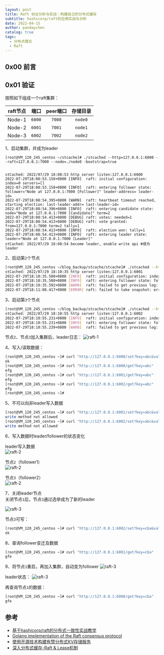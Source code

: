 ```yaml
---
layout: post
title: Raft 协议分析与实战：构建自己的分布式缓存
subtitle: hashicorp/raft的应用实战与分析
date: 2022-04-15
author: pandaychen
catalog: true
tags:
  - 分布式理论
  - Raft
---
```


##  0x00 前言

##  0x01  验证
按照如下组成一个raft集群：

| raft节点 | 端口 | peer端口 | 存储目录 |
| :-----:| :----: | :----: | :----: |
| Node-1 | `6000` | `7000` | `node0` |
| Node-2 | `6001` | `7001` | `node1` |
| Node-3| `6002` | `7002` | `node2` |

1、启动集群，并成为leader<br>
```text
[root@VM_120_245_centos ~/stcache]# ./stcached --http=127.0.0.1:6000 --raft=127.0.0.1:7000 --node=./node0 -bootstrap=true


stCached: 2022/07/29 18:08:53 http server listen:127.0.0.1:6000
2022-07-29T18:08:53.158+0800 [INFO]  raft: initial configuration: index=0 servers=[]
2022-07-29T18:08:53.158+0800 [INFO]  raft: entering follower state: follower="Node at 127.0.0.1:7000 [Follower]" leader-address= leader-id=
2022-07-29T18:08:54.395+0800 [WARN]  raft: heartbeat timeout reached, starting election: last-leader-addr= last-leader-id=
2022-07-29T18:08:54.396+0800 [INFO]  raft: entering candidate state: node="Node at 127.0.0.1:7000 [Candidate]" term=2
2022-07-29T18:08:54.413+0800 [DEBUG] raft: votes: needed=1
2022-07-29T18:08:54.413+0800 [DEBUG] raft: vote granted: from=127.0.0.1:7000 term=2 tally=1
2022-07-29T18:08:54.413+0800 [INFO]  raft: election won: tally=1
2022-07-29T18:08:54.413+0800 [INFO]  raft: entering leader state: leader="Node at 127.0.0.1:7000 [Leader]"
stCached: 2022/07/29 18:08:54 become leader, enable write api #成为leader
```

2、启动第`2`个节点<br>
```bash
[root@VM_120_245_centos ~/blog_backup/stcache/stcache]# ./stcached --http=127.0.0.1:6001 --raft=127.0.0.1:7001 --node=./node1 --join=127.0.0.1:6000
stCached: 2022/07/29 18:10:35 http server listen:127.0.0.1:6001
2022-07-29T18:10:35.580+0800 [INFO]  raft: initial configuration: index=0 servers=[]
2022-07-29T18:10:35.580+0800 [INFO]  raft: entering follower state: follower="Node at 127.0.0.1:7001 [Follower]" leader-address= leader-id=
2022-07-29T18:10:35.592+0800 [WARN]  raft: failed to get previous log: previous-index=3 last-index=0 error="log not found"
2022-07-29T18:11:08.417+0800 [ERROR] raft: failed to take snapshot: error="nothing new to snapshot"
```

3、启动第`3`个节点<br>
```bash
[root@VM_120_245_centos ~/blog_backup/stcache/stcache]# ./stcached --http=127.0.0.1:6002 --raft=127.0.0.1:7002 --node=./node2 --join=127.0.0.1:6000
stCached: 2022/07/29 18:10:55 http server listen:127.0.0.1:6002
2022-07-29T18:10:55.231+0800 [INFO]  raft: initial configuration: index=0 servers=[]
2022-07-29T18:10:55.231+0800 [INFO]  raft: entering follower state: follower="Node at 127.0.0.1:7002 [Follower]" leader-address= leader-id=
2022-07-29T18:10:55.239+0800 [WARN]  raft: failed to get previous log: previous-index=4 last-index=0 error="log not found"
```

节点`2`、节点`3`加入集群后，leader日志：
![raft-1](https://raw.githubusercontent.com/pandaychen/pandaychen.github.io/master/blog_img/raft/hashcorp-raft-cache/1-nodes-joined.png)


4、写入/读取数据：<br>
```bash
[root@VM_120_245_centos ~]# curl "http://127.0.0.1:6000/set?key=abc&value=efg"
ok
[root@VM_120_245_centos ~]# curl "http://127.0.0.1:6000/get?key=abc"
efg
[root@VM_120_245_centos ~]# curl "http://127.0.0.1:6001/get?key=abc"
efg
[root@VM_120_245_centos ~]# curl "http://127.0.0.1:6002/get?key=abc"
efg
[root@VM_120_245_centos ~]# 
```

5、不可以向非leader写入数据<br>
```bash
[root@VM_120_245_centos ~]# curl "http://127.0.0.1:6001/set?key=abc&value=efg"
write method not allowed
[root@VM_120_245_centos ~]# curl "http://127.0.0.1:6002/set?key=abc&value=efg"
write method not allowed
```

6、写入数据时leader/follower的状态变化<br>

leader写入数据<br>
![raft-2](https://raw.githubusercontent.com/pandaychen/pandaychen.github.io/master/blog_img/raft/hashcorp-raft-cache/2-leader-write-data.png)

节点`2`（follower1）<br>
![raft-2](https://raw.githubusercontent.com/pandaychen/pandaychen.github.io/master/blog_img/raft/hashcorp-raft-cache/2-follower-write-data.png)

节点`3`（follower2）<br>
![raft-2](https://raw.githubusercontent.com/pandaychen/pandaychen.github.io/master/blog_img/raft/hashcorp-raft-cache/2-follower-write-data-2.png)

7、关闭leader节点<br>
关闭节点`1`后，节点`3`通过选举成为了新的leader

![raft-3](https://raw.githubusercontent.com/pandaychen/pandaychen.github.io/master/blog_img/raft/hashcorp-raft-cache/3-new-term-leader.png)

节点`3`可写：
```bash
[root@VM_120_245_centos ~]# curl "http://127.0.0.1:6002/set?key=cba&value=gfe"
ok
```

8、查询follower变迁及数据<br>
```bash
[root@VM_120_245_centos ~]# curl "http://127.0.0.1:6001/get?key=cba"
gfe
```

9、将节点`1`重启，再加入集群，自动变为follower
![raft-3](https://raw.githubusercontent.com/pandaychen/pandaychen.github.io/master/blog_img/raft/hashcorp-raft-cache/3-new-term-follower.png)

leader状态：
![raft-3](https://raw.githubusercontent.com/pandaychen/pandaychen.github.io/master/blog_img/raft/hashcorp-raft-cache/3-new-term-leader.png)

再查询节点`1`的数据：
```bash
[root@VM_120_245_centos ~]# curl "http://127.0.0.1:6000/get?key=cba"
gfe
```

##  参考
-   [基于hashicorp/raft的分布式一致性实战教学](https://cloud.tencent.com/developer/article/1183490)
-   [Golang implementation of the Raft consensus protocol](https://github.com/hashicorp/raft)
-   [使用开源技术构建有赞分布式KV存储服务](https://tech.youzan.com/shi-yong-kai-yuan-ji-zhu-gou-jian-you-zan-fen-bu-shi-kvcun-chu-fu-wu/)
-   [深入分布式缓存-Raft & Lease机制](https://juejin.cn/post/7044442593895120903)